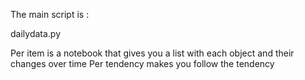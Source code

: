 The main script is :

dailydata.py



Per item is a notebook that gives you a list with each object and their changes over time
Per tendency makes you follow the tendency 
